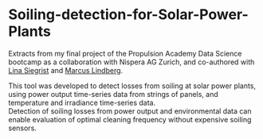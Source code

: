 # Soiling-detection-for-Solar-Power-Plants
Extracts from my final project of the Propulsion Academy Data Science bootcamp as a collaboration with Nispera AG Zurich, and co-authored with [Lina Siegrist](https://www.linkedin.com/in/lina-sc/) and [Marcus Lindberg](https://www.linkedin.com/in/marcuslindberg/). 

This tool was developed to detect losses from soiling at solar power plants, using power output time-series data from strings of panels, and temperature and irradiance time-series data.  
Detection of soiling losses from power output and environmental data can enable evaluation of optimal cleaning frequency without expensive soiling sensors. 

